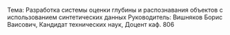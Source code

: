 Тема: Разработка системы оценки глубины и распознавания объектов с использованием синтетических данных
Руководитель: Вишняков Борис Ваисович, Кандидат технических наук, Доцент каф. 806

